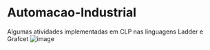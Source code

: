 # Automacao-Industrial
Algumas atividades implementadas em CLP nas linguagens Ladder e Grafcet
![image](https://github.com/alberthosc/Automacao-Industrial/assets/53822577/0c13f78d-db18-4c91-96b8-2c508d7e529f)
